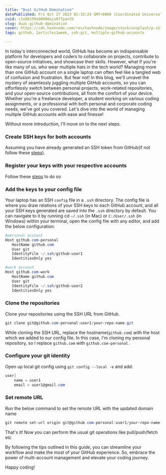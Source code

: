 ```yaml
---
title: "Dual GitHub Domination"
datePublished: Fri Oct 27 2023 02:33:24 GMT+0000 (Coordinated Universal Time)
cuid: clo80159x00000aju977pan35
slug: dual-github-domination
cover: https://cdn.hashnode.com/res/hashnode/image/stock/unsplash/p-xSl33Wxyc/upload/1f68499a58ff495f181d70175287a8d1.jpeg
tags: github, 2articles1week, ssh-git, multiple-github-accounts

---
```


In today's interconnected world, GitHub has become an indispensable platform for developers and coders to collaborate on projects, contribute to open-source initiatives, and showcase their skills. However, what if you're like many of us, who wear multiple hats in the tech world? Managing more than one GitHub account on a single laptop can often feel like a tangled web of confusion and frustration. But fear not! In this blog, we'll unravel the mystery of seamlessly juggling multiple GitHub accounts, so you can effortlessly switch between personal projects, work-related repositories, and your open-source contributions, all from the comfort of your device. Whether you're a freelance developer, a student working on various coding assignments, or a professional with both personal and corporate coding needs, we've got you covered. Let's dive into the world of managing multiple GitHub accounts with ease and finesse!

Without more introduction, I'll move on to the next steps.

### Create SSH keys for both accounts

Assuming you have already generated an SSH token from GitHub(if not follow these [steps](https://docs.github.com/en/authentication/connecting-to-github-with-ssh/generating-a-new-ssh-key-and-adding-it-to-the-ssh-agent#generating-a-new-ssh-key)).

### Register your keys with your respective accounts

Follow these [steps](https://docs.github.com/en/authentication/connecting-to-github-with-ssh/adding-a-new-ssh-key-to-your-github-account) to do so

### Add the keys to your config file

Your laptop has an SSH `config` file in a `.ssh` directory. The config file is where you draw relations of your SSH keys to each GitHub account, and all your SSH keys generated are saved into the `.ssh` directory by default. You can navigate to it by running cd `~/.ssh` (in Mac) or `C:/User/.ssh` (in Windows) within your terminal, open the config file with any editor, and add the below configuration:

```powershell
#personal account
Host github.com-personal
   HostName github.com
   User git
   IdentityFile ~/.ssh/github-user1
   IdentitiesOnly yes

#work account
Host github.com-work
   HostName github.com
   User git
   IdentityFile ~/.ssh/github-user2
   IdentitiesOnly yes
```

### Clone the repositories

Clone your repositories using the SSH URL from GitHub.

```powershell
git clone git@github.com-personal:user1/your-repo-name.git
```

While cloning the SSH URL, replace the hostname(`github.com`) with the host which we added to our config file. In this case, I'm cloning my personal repository, so I replace `github.com` with `github.com-personal.`

### Configure your git identity

Open up local git config using `git config --local -e` and add:

```powershell
user]
    name = user1
    email = user1@gmail.com
```

### Set remote URL

Run the below command to set the remote URL with the updated domain name

```powershell
git remote set-url origin git@github.com-personal:user1/your-repo-name.git
```

That's it! Now you can perform the usual git operations like pull/push/fetch etc

By following the tips outlined in this guide, you can streamline your workflow and make the most of your GitHub experience. So, embrace the power of multi-account management and elevate your coding journey.

Happy coding!